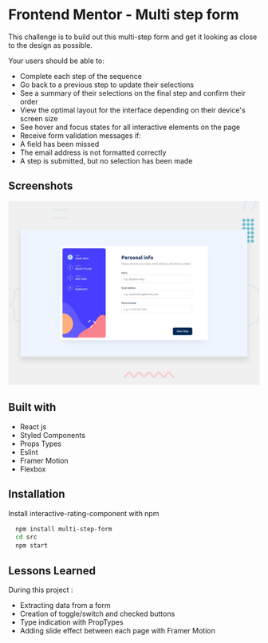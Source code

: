 
# Frontend Mentor - Multi step form

This challenge is to build out this multi-step form and get it looking as close to the design as possible.

Your users should be able to:

 - Complete each step of the sequence
 - Go back to a previous step to update their selections
 - See a summary of their selections on the final step and confirm their order
 - View the optimal layout for the interface depending on their device's screen size
 - See hover and focus states for all interactive elements on the page
 - Receive form validation messages if:
  - A field has been missed
  - The email address is not formatted correctly
  - A step is submitted, but no selection has been made

## Screenshots

![](./src/design/desktop-preview.jpg)

## Built with

- React js
- Styled Components
- Props Types 
- Eslint
- Framer Motion
- Flexbox

## Installation

Install interactive-rating-component with npm

```bash
  npm install multi-step-form
  cd src
  npm start
```
    
## Lessons Learned

During this project : 

- Extracting data from a form
- Creation of toggle/switch and checked buttons
- Type indication with PropTypes
- Adding slide effect between each page with Framer Motion